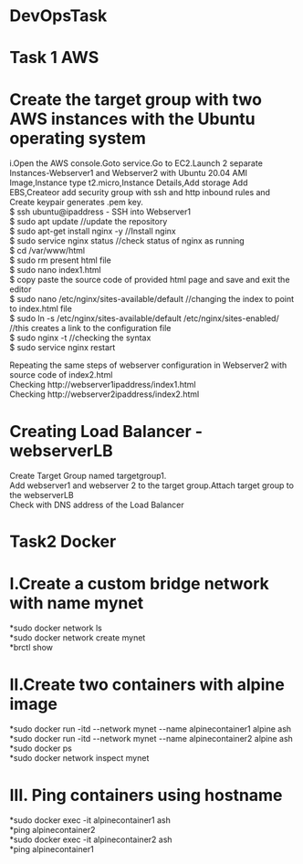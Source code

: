 # DevOpsTask
# Task 1 AWS
# Create the target group with two AWS instances with the Ubuntu operating system
i.Open the AWS console.Goto service.Go to EC2.Launch 2 separate Instances-Webserver1 and Webserver2 with Ubuntu 20.04 AMI Image,Instance type t2.micro,Instance Details,Add storage Add EBS,Createor add security group with ssh and http inbound rules and Create keypair generates .pem key. <br/>
$  ssh ubuntu@ipaddress - SSH into Webserver1<br/>
$ sudo apt update //update the repository<br/>
$ sudo apt-get install nginx -y //Install nginx<br/>
$ sudo service nginx status //check status of nginx as running<br/>
$ cd /var/www/html<br/>
$ sudo rm present html file<br/>
$ sudo nano index1.html<br/>
$ copy paste the source code of provided html page and save and exit the editor<br/>
$ sudo nano /etc/nginx/sites-available/default //changing the index to point to index.html file<br/>
$ sudo ln -s /etc/nginx/sites-available/default /etc/nginx/sites-enabled/  //this creates a link to the configuration file<br/>
$ sudo nginx -t //checking the syntax<br/>
$ sudo service nginx restart<br/>

Repeating the same steps of webserver configuration in Webserver2 with source code of index2.html<br/>
Checking http://webserver1ipaddress/index1.html<br/>
Checking http://webserver2ipaddress/index2.html<br/>

# Creating Load Balancer - webserverLB
Create Target Group named targetgroup1.<br/>
Add webserver1 and webserver 2 to the target group.Attach target group to the webserverLB<br/>
Check with DNS address of the Load Balancer<br/>

# Task2 Docker
# I.Create a custom bridge network with name mynet
*sudo docker network ls<br/>
*sudo docker network create mynet<br/>
*brctl show<br/>
# II.Create two containers with alpine image
*sudo docker run -itd --network mynet --name alpinecontainer1 alpine ash<br/>
*sudo docker run -itd --network mynet --name alpinecontainer2 alpine ash<br/>
*sudo docker ps<br/>
*sudo docker network inspect mynet<br/>
# III. Ping containers using hostname
*sudo docker exec -it alpinecontainer1 ash<br/>
*ping alpinecontainer2<br/>
*sudo docker exec -it alpinecontainer2 ash<br/>
*ping alpinecontainer1<br/>
